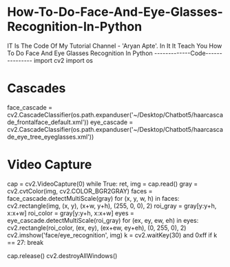 # How-To-Do-Face-And-Eye-Glasses-Recognition-In-Python
IT Is The Code Of My Tutorial Channel - 'Aryan Apte'. In It It Teach You How To Do Face And Eye Glasses Recognition In Python
                                      -------------Code---------------
import cv2
import os


# Cascades
face_cascade = cv2.CascadeClassifier(os.path.expanduser('~/Desktop/Chatbot5/haarcascade_frontalface_default.xml'))
eye_cascade = cv2.CascadeClassifier(os.path.expanduser('~/Desktop/Chatbot5/haarcascade_eye_tree_eyeglasses.xml'))


# Video Capture
cap = cv2.VideoCapture(0)
while True:
    ret, img = cap.read()
    gray = cv2.cvtColor(img, cv2.COLOR_BGR2GRAY)
    faces = face_cascade.detectMultiScale(gray)
    for (x, y, w, h) in faces:
        cv2.rectangle(img, (x, y), (x+w, y+h), (255, 0, 0), 2)
        roi_gray = gray[y:y+h, x:x+w]
        roi_color = gray[y:y+h, x:x+w]
        eyes = eye_cascade.detectMultiScale(roi_gray)
        for (ex, ey, ew, eh) in eyes:
            cv2.rectangle(roi_color, (ex, ey), (ex+ew, ey+eh), (0, 255, 0), 2)
    cv2.imshow('face/eye_recognition', img)
    k = cv2.waitKey(30) and 0xff
    if k == 27:
        break

cap.release()
cv2.destroyAllWindows()
